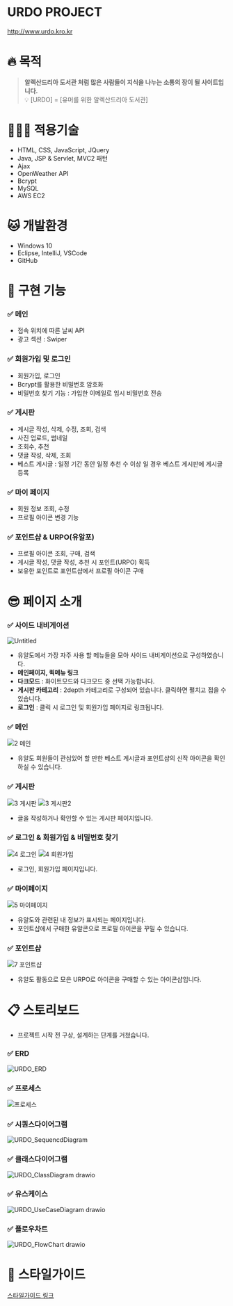 # URDO PROJECT
http://www.urdo.kro.kr

# 🔥 목적

> **알렉산드리아 도서관 처럼 많은 사람들이 지식을 나누는 소통의 장이 될 사이트입니다.**  
💡 [URDO] = [유머를 위한 알렉산드리아 도서관]   



# 👨🏻‍💻 적용기술

- HTML, CSS, JavaScript, JQuery
- Java, JSP & Servlet, MVC2 패턴
- Ajax
- OpenWeather API
- Bcrypt
- MySQL
- AWS EC2  


  
# 🐱 개발환경

- Windows 10
- Eclipse, IntelliJ, VSCode
- GitHub    


  
# 🔎 구현 기능

### ✅ 메인

- 접속 위치에 따른 날씨 API
- 광고 섹션 : Swiper    


  
### ✅ 회원가입 및 로그인

- 회원가입, 로그인
- Bcrypt를 활용한 비밀번호 암호화
- 비밀번호 찾기 기능 : 가입한 이메일로 임시 비밀번호 전송  


  
### ✅ 게시판

- 게시글 작성, 삭제, 수정, 조회, 검색
- 사진 업로드, 썸네일
- 조회수, 추천
- 댓글 작성, 삭제, 조회
- 베스트 게시글 : 일정 기간 동안 일정 추천 수 이상 일 경우 베스트 게시판에 게시글 등록  


  
### ✅ 마이 페이지

- 회원 정보 조회, 수정
- 프로필 아이콘 변경 기능  


  
### ✅ 포인트샵 & URPO(유알포)

- 프로필 아이콘 조회, 구매, 검색
- 게시글 작성, 댓글 작성, 추천 시 포인트(URPO) 획득
- 보유한 포인트로 포인트샵에서 프로필 아이콘 구매  


  
# 😎 페이지 소개

### ✅ 사이드 내비게이션

![Untitled](https://user-images.githubusercontent.com/102352988/192492737-27cf8c2d-5160-43c7-8c1e-2a35ac385d0b.png)


- 유알도에서 가장 자주 사용 할 메뉴들을 모아 사이드 내비게이션으로 구성하였습니다.
- **메인페이지, 퀵메뉴 링크**
- **다크모드** : 화이트모드와 다크모드 중 선택 가능합니다.
- **게시판 카테고리** : 2depth 카테고리로 구성되어 있습니다. 클릭하면 펼치고 접을 수 있습니다.
- **로그인** : 클릭 시 로그인 및 회원가입 페이지로 링크됩니다.  


  
### ✅ 메인
![2  메인](https://user-images.githubusercontent.com/102352988/192492910-e4d6ddcd-bbef-40a0-a3e8-cf5ddead1a98.png)


- 유알도 회원들이 관심있어 할 만한 베스트 게시글과 포인트샵의 신작 아이콘을 확인하실 수 있습니다.  


  
### ✅ 게시판

![3  게시판](https://user-images.githubusercontent.com/102352988/192492956-61cdca8c-4c93-4c16-92e1-3b3fd40b95ef.png)
![3  게시판2](https://user-images.githubusercontent.com/102352988/192492963-bae56748-9002-43bc-ab5d-8b537fac50f7.png)  




- 글을 작성하거나 확인할 수 있는 게시판 페이지입니다.
  
### ✅ 로그인 & 회원가입 & 비밀번호 찾기

![4  로그인](https://user-images.githubusercontent.com/102352988/192492996-5a20ed46-478e-480f-996c-9fae6c78ccc4.png)
![4  회원가입](https://user-images.githubusercontent.com/102352988/192493001-23f899b5-8f21-4407-805d-8cf003fda157.png)


- 로그인, 회원가입 페이지입니다. 


  
### ✅ 마이페이지

![5  마이페이지](https://user-images.githubusercontent.com/102352988/192493032-3ba7ca12-dde8-4214-a92e-54e7dbfd55b9.png)


- 유알도와 관련된 내 정보가 표시되는 페이지입니다.
- 포인트샵에서 구매한 유알콘으로 프로필 아이콘을 꾸밀 수 있습니다.  


  
### ✅ 포인트샵
![7  포인트샵](https://user-images.githubusercontent.com/102352988/192493182-e0817924-80eb-4507-86e6-dedeb84e480d.png)


- 유알도 활동으로 모은 URPO로 아이콘을 구매할 수 있는 아이콘샵입니다.  



  
# 📋 스토리보드

- 프로젝트 시작 전 구상, 설계하는 단계를 거쳤습니다.
  
### ✅ ERD
![URDO_ERD](https://user-images.githubusercontent.com/102352988/192493230-6de51d0a-f0a4-40a4-8207-3651d7a96a7e.png)  



  
### ✅ 프로세스

![프로세스](https://user-images.githubusercontent.com/102352988/192493275-ed153918-5fe8-4bd3-968a-da8b00a3d4eb.png)  



  
### ✅ 시퀀스다이어그램

![URDO_SequencdDiagram](https://user-images.githubusercontent.com/102352988/192493314-8438e831-151c-4682-a587-7dc7c89b007a.png)  



  
### ✅ 클래스다이어그램
![URDO_ClassDiagram drawio](https://user-images.githubusercontent.com/102352988/192493343-9de7938e-e6d6-401b-b49d-ac069ea6e98f.png)  



  
### ✅ 유스케이스


![URDO_UseCaseDiagram drawio](https://user-images.githubusercontent.com/102352988/192493382-79451bd6-ab7a-489f-8b9d-757520628731.png)  


  
### ✅ 플로우차트

![URDO_FlowChart drawio](https://user-images.githubusercontent.com/102352988/192493425-b1c40551-6d7b-4c0c-8b1d-979d37a86970.png)  



  
# 🎨 스타일가이드
[스타일가이드 링크](https://drive.google.com/file/d/149opNVlTTKr_L_L-AgOoQmDz5paRuH2x/view?usp=sharing)
